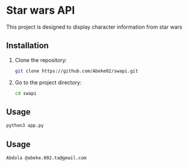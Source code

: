 # Star wars API

This project is designed to display character information from star wars

## Installation

1. Clone the repository:

    ```bash
    git clone https://github.com/Abeke02/swapi.git
    ```

2. Go to the project directory:

    ```bash
    cd swapi
    ```

## Usage

```bash
python3 app.py
```
## Usage

```bash
Abdola @abeke.002.ta@gmail.com


